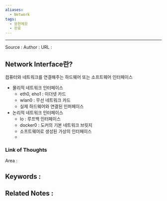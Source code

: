 ```yaml
---
aliases:
  - Network
tags:
  - 문헌메모
  - 완료
---
```



---


Source : 
Author : 
URL :

## Network Interface란?
컴퓨터와 네트워크를 연결해주는 하드웨어 또는 소프트웨어 인터페이스
- 물리적 네트워크 인터페이스
	- eth0, eho1 : 이더넷 카드
	- wlan0 : 무선 네트워크 카드
	- 실제 하드웨어와 연결된 인퍼페이스
- 논리적 네트워크 인터페이스
	- lo : 루프백 인터페이스
	- docker0 : 도커의 기본 네트워크 브릿지
	- 소프트웨어로 생성된 가상의 인터페이스
	- 

### Link of Thoughts
Area :

Keywords :
- 

Related Notes : 
- 